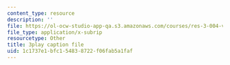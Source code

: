 ```yaml
---
content_type: resource
description: ''
file: https://ol-ocw-studio-app-qa.s3.amazonaws.com/courses/res-3-004-visualizing-materials-science-fall-2017/1c1737e1bfc154838722f06fab5a1faf_o96K8fkOrG8.vtt
file_type: application/x-subrip
resourcetype: Other
title: 3play caption file
uid: 1c1737e1-bfc1-5483-8722-f06fab5a1faf
---
```

